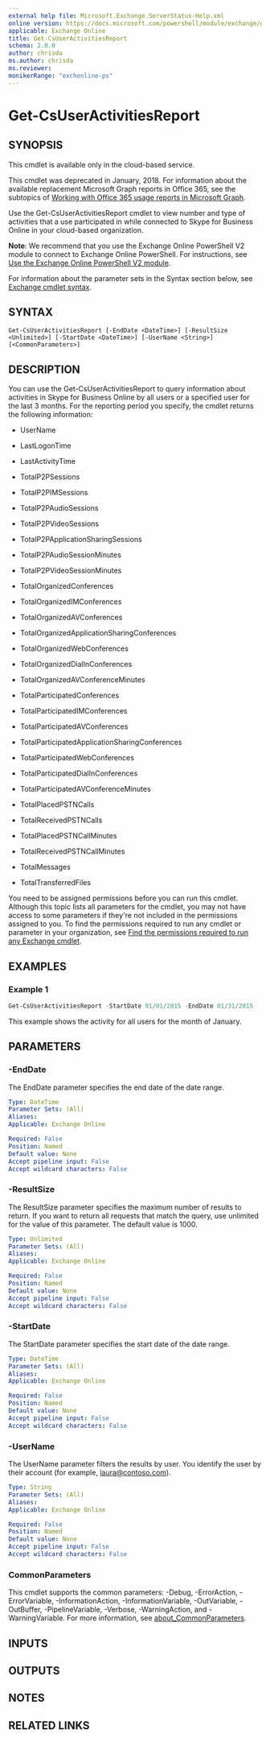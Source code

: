 ```yaml
---
external help file: Microsoft.Exchange.ServerStatus-Help.xml
online version: https://docs.microsoft.com/powershell/module/exchange/get-csuseractivitiesreport
applicable: Exchange Online
title: Get-CsUserActivitiesReport
schema: 2.0.0
author: chrisda
ms.author: chrisda
ms.reviewer:
monikerRange: "exchonline-ps"
---
```


# Get-CsUserActivitiesReport

## SYNOPSIS
This cmdlet is available only in the cloud-based service.

This cmdlet was deprecated in January, 2018. For information about the available replacement Microsoft Graph reports in Office 365, see the subtopics of [Working with Office 365 usage reports in Microsoft Graph](https://docs.microsoft.com/graph/api/resources/report).

Use the Get-CsUserActivitiesReport cmdlet to view number and type of activities that a use participated in while connected to Skype for Business Online in your cloud-based organization.

**Note**: We recommend that you use the Exchange Online PowerShell V2 module to connect to Exchange Online PowerShell. For instructions, see [Use the Exchange Online PowerShell V2 module](https://docs.microsoft.com/powershell/exchange/exchange-online-powershell-v2).

For information about the parameter sets in the Syntax section below, see [Exchange cmdlet syntax](https://docs.microsoft.com/powershell/exchange/exchange-cmdlet-syntax).

## SYNTAX

```
Get-CsUserActivitiesReport [-EndDate <DateTime>] [-ResultSize <Unlimited>] [-StartDate <DateTime>] [-UserName <String>] [<CommonParameters>]
```

## DESCRIPTION
You can use the Get-CsUserActivitiesReport to query information about activities in Skype for Business Online by all users or a specified user for the last 3 months. For the reporting period you specify, the cmdlet returns the following information:

- UserName

- LastLogonTime

- LastActivityTime

- TotalP2PSessions

- TotalP2PIMSessions

- TotalP2PAudioSessions

- TotalP2PVideoSessions

- TotalP2PApplicationSharingSessions

- TotalP2PAudioSessionMinutes

- TotalP2PVideoSessionMinutes

- TotalOrganizedConferences

- TotalOrganizedIMConferences

- TotalOrganizedAVConferences

- TotalOrganizedApplicationSharingConferences

- TotalOrganizedWebConferences

- TotalOrganizedDialInConferences

- TotalOrganizedAVConferenceMinutes

- TotalParticipatedConferences

- TotalParticipatedIMConferences

- TotalParticipatedAVConferences

- TotalParticipatedApplicationSharingConferences

- TotalParticipatedWebConferences

- TotalParticipatedDialInConferences

- TotalParticipatedAVConferenceMinutes

- TotalPlacedPSTNCalls

- TotalReceivedPSTNCalls

- TotalPlacedPSTNCallMinutes

- TotalReceivedPSTNCallMinutes

- TotalMessages

- TotalTransferredFiles

You need to be assigned permissions before you can run this cmdlet. Although this topic lists all parameters for the cmdlet, you may not have access to some parameters if they're not included in the permissions assigned to you. To find the permissions required to run any cmdlet or parameter in your organization, see [Find the permissions required to run any Exchange cmdlet](https://docs.microsoft.com/powershell/exchange/find-exchange-cmdlet-permissions).

## EXAMPLES

### Example 1
```powershell
Get-CsUserActivitiesReport -StartDate 01/01/2015 -EndDate 01/31/2015
```

This example shows the activity for all users for the month of January.

## PARAMETERS

### -EndDate
The EndDate parameter specifies the end date of the date range.

```yaml
Type: DateTime
Parameter Sets: (All)
Aliases:
Applicable: Exchange Online

Required: False
Position: Named
Default value: None
Accept pipeline input: False
Accept wildcard characters: False
```

### -ResultSize
The ResultSize parameter specifies the maximum number of results to return. If you want to return all requests that match the query, use unlimited for the value of this parameter. The default value is 1000.

```yaml
Type: Unlimited
Parameter Sets: (All)
Aliases:
Applicable: Exchange Online

Required: False
Position: Named
Default value: None
Accept pipeline input: False
Accept wildcard characters: False
```

### -StartDate
The StartDate parameter specifies the start date of the date range.

```yaml
Type: DateTime
Parameter Sets: (All)
Aliases:
Applicable: Exchange Online

Required: False
Position: Named
Default value: None
Accept pipeline input: False
Accept wildcard characters: False
```

### -UserName
The UserName parameter filters the results by user. You identify the user by their account (for example, laura@contoso.com).

```yaml
Type: String
Parameter Sets: (All)
Aliases:
Applicable: Exchange Online

Required: False
Position: Named
Default value: None
Accept pipeline input: False
Accept wildcard characters: False
```

### CommonParameters
This cmdlet supports the common parameters: -Debug, -ErrorAction, -ErrorVariable, -InformationAction, -InformationVariable, -OutVariable, -OutBuffer, -PipelineVariable, -Verbose, -WarningAction, and -WarningVariable. For more information, see [about_CommonParameters](https://go.microsoft.com/fwlink/p/?LinkID=113216).

## INPUTS

###  

## OUTPUTS

###  

## NOTES

## RELATED LINKS
